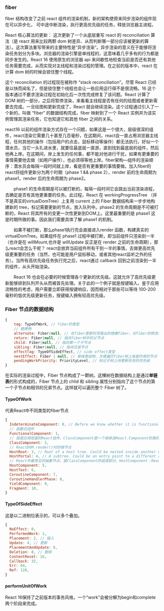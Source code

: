 ### fiber

fiber 结构改变了之前 react 组件的渲染机制，新的架构使原来同步渲染的组件现在可以异步化， 可中途中断渲染，执行更高优先级的任务，释放浏览器主进程。

React 核心算法的更新： 这次更新了一个从底层重写 react 的 reconciliation 算法（是 react 用来比较两颗 dom 树差异、从而判断哪一部分应该被更新的算法）。这次算法重写带来的主要特性是“异步渲染”。异步渲染的意义在于能够将渲染任务划分为多块。浏览器的渲染引擎是单线程的，这意味着几乎多有的行为都是同步发生的。React 16 使用原生的浏览器 api 来间歇性地检查当前是否还有其他任务需要完成，从而实现对主线程和渲染过程的管理。在之前的版本中，react 在计算 dom 树的时候会锁住整个线程。

这个 reconciliation 的过程现在被称作 “stack reconciliation”。尽管 React 已经是以快而闻名了，但是锁住整个线程也会让一些应用运行得不是很流畅。16 这个版本通过不要求渲染过程在初始化后一次性完成修复了该问题。React 计算了 DOM 树的一部分，之后将暂停渲染，来看看主线程是否有任何的绘图或者更新需要去完成。一旦绘图和更新完成了，React 就会继续渲染。这个过程通过引入了一个新的，叫做 “fiber” 的数据结构完成，fiber 映射到了一个 React 实例并为该实例管理其渲染任务，它也知道它和其他 fiber 之间的关系。

react16 以前的组件渲染方式存在一个问题，如果这是一个很大，层级很深的组件，react渲染它需要几十甚至几百毫秒，在这期间，react会一直占用浏览器主线程，任何其他的操作（包括用户的点击，鼠标移动等操作）都无法执行。好似一个潜水员，当它一头扎进水里，就要往最底层一直游，直到找到最底层的组件，然后他再上岸。在这期间，岸上发生的任何事，都不能对他进行干扰，如果有更重要的事情需要他去做（如用户操作），也必须得等他上岸。fiber架构—组件的渲染顺序：潜水员会每隔一段时间就上岸，看是否有更重要的事情要做。加入fiber的react将组件更新分为两个时期（phase 1 && phase 2），render 前的生命周期为 phase1，render 后的生命周期为 phase2。　

　　phase1 的生命周期是可以被打断的，每隔一段时间它会跳出当前渲染进程，去确定是否有其他更重要的任务。此过程，React 在 workingProgressTree （并不是真实的virtualDomTree）上复用 current 上的 Fiber 数据结构来一步步地构建新的 tree，标记需要更新的节点，放入队列中。phase2 的生命周期是不可被打断的，React 将其所有的变更一次性更新到DOM上。这里最重要的是 phase1 这是时期所做的事。因此我们需要具体了解 phase1 的机制。

　　如果不被打断，那么phase1执行完会直接进入render 函数，构建真实的 virtualDomTree。如果组件在 phase1 过程中被打断，即当前组件只渲染到一半（也许是在 willMount,也许是 willUpdate 反正是在 render 之前的生命周期），那么react会怎么干呢？ react会放弃当前组件所有干到一半的事情，去做更高优先级更重要的任务（当然，也可能是用户鼠标移动，或者其他react监听之外的任务）。当所有高优先级任务执行完之后，react通过 callback 回到之前渲染到一半的组件，从头开始渲染。

　　React 16 也会在必要的时候管理各个更新的优先级。这就允许了高优先级更新能够排到队列开头从而被首先处理。关于此的一个例子就是按键输入。鉴于应用流畅性的考虑，用户需要立即获得按键响应，因而相对于那些可以等待 100-200 毫秒的低优先级更新任务，按键输入拥有较高优先级。


### Fiber 节点的数据结构
```js
{
    tag: TypeOfWork, // fiber的类型
    // 替换物
    alternate: Fiber|null, // 在fiber更新时克隆出的镜像fiber，对fiber的修改会标记在这个fiber上
    return: Fiber|null, // 指向fiber树中的父节点
    child: Fiber|null, // 指向第一个子节点
    sibling: Fiber|null, // 指向兄弟节点
    effectTag: TypeOfSideEffect, // side effect类型
    nextEffect: Fiber | null, // 单链表结构，方便遍历fiber树上有副作用的节点
    pendingWorkPriority: PriorityLevel, // 标记子树上待更新任务的优先级
}

```
在实际的渲染过程中，Fiber 节点构成了一颗树。这棵树在数据结构上是通过**单链表**的形式构成的，Fiber 节点上的 chlid 和 sibling 属性分别指向了这个节点的第一个子节点和相邻的兄弟节点。这样就可以遍历整个 Fiber 树了。

#### TypeOfWork
代表React中不同类型的fiber节点
```js
{
  IndeterminateComponent: 0, // Before we know whether it is functional or class
  // 函数式组件
  FunctionalComponent: 1,
  // 就是应用层面的React组件。ClassComponent是一个继承自React.Component的类的实例
  ClassComponent: 2,
  // ReactDOM.render()时的根节点
  HostRoot: 3, // Root of a host tree. Could be nested inside another node.
  HostPortal: 4, // A subtree. Could be an entry point to a different renderer.
  // React中最常见的抽象节点，是ClassComponent的组成部分。HostComponent：React中最常见的抽象节点，是ClassComponent的组成部分。具体的实现取决于React运行的平台。在浏览器环境下就代表DOM节点，可以理解为所谓的虚拟DOM节点。HostComponent中的Host就代码这种组件的具体操作逻辑是由Host环境注入的。
  HostComponent: 5,
  HostText: 6,
  CoroutineComponent: 7,
  CoroutineHandlerPhase: 8,
  YieldComponent: 9,
  Fragment: 10,
}
```


#### TypeOfSideEffect
这是以二进制位表示的，可以多个叠加。
```js
{
  NoEffect: 0,          
  PerformedWork: 1,   
  Placement: 2, // 插入         
  Update: 4, // 更新           
  PlacementAndUpdate: 6, 
  Deletion: 8, // 删除   
  ContentReset: 16,  
  Callback: 32,      
  Err: 64,         
  Ref: 128,          
}

```

#### performUnitOfWork
React 16保持了之前版本的事务风格，一个“work”会被分解为begin和complete两个阶段来完成。

